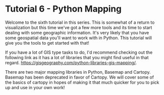 # Tutorial 6 - Python Mapping
Welcome to the sixth tutorial in this series. This is somewhat of a return to visualization but this time we've got a few more tools and its time to start dealing with some geographic information. It's very likely that you have some geospatial data you'll want to work with in Python. This tutorial will give you the tools to get started with that!

If you have a lot of GIS type tasks to do, I'd recommend checking out the following link as it has a lot of libraries that you might find useful in that regard. https://gisgeography.com/python-libraries-gis-mapping/.

There are two major mapping libraries in Python, Basemap and Cartopy. Basemap has been deprecated in favor of Cartopy. We will cover some of the basics of cartopy in hopes of making it that much quicker for you to pick up and use in your own work!